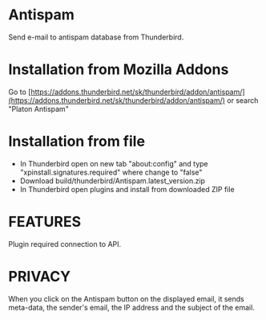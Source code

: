 Antispam
========
Send e-mail to antispam database from Thunderbird.

Installation from Mozilla Addons
================================
Go to [https://addons.thunderbird.net/sk/thunderbird/addon/antispam/](https://addons.thunderbird.net/sk/thunderbird/addon/antispam/) or search "Platon Antispam"

Installation from file
======================
* In Thunderbird open on new tab "about:config" and type "xpinstall.signatures.required" where change to "false"
* Download build/thunderbird/Antispam.latest_version.zip
* In Thunderbird open plugins and install from downloaded ZIP file

FEATURES
========
Plugin required connection to API.

PRIVACY
=======
When you click on the Antispam button on the displayed email, it sends meta-data, the sender's email, the IP address and the subject of the email.
